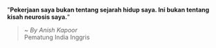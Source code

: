"**Pekerjaan saya bukan tentang sejarah hidup saya. Ini bukan tentang kisah neurosis saya.**"

> ~ _By Anish Kapoor_  
Pematung India Inggris
